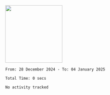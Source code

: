 <img height="180em" src="https://github-readme-stats-eight-theta.vercel.app/api?username=bkundev&show_icons=true&theme=radical&include_all_commits=true&count_private=true"/>
<!--START_SECTION:waka-->

```all_time
From: 28 December 2024 - To: 04 January 2025

Total Time: 0 secs

No activity tracked
```

<!--END_SECTION:waka-->